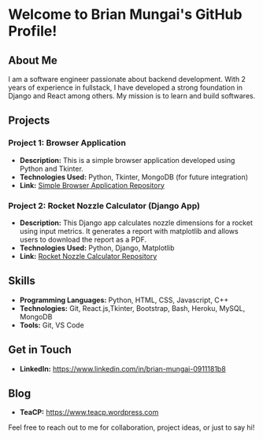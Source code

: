 # Welcome to Brian Mungai's GitHub Profile!

## About Me

I am a software engineer passionate about backend development. With 2 years of experience in fullstack, I have developed a strong foundation in Django and React among others. My mission is to learn and build softwares.

## Projects

### Project 1: Browser Application
- **Description:** This is a simple browser application developed using Python and Tkinter.
- **Technologies Used:** Python, Tkinter, MongoDB (for future integration)
- **Link:** [Simple Browser Application Repository](https://github.com/your-username/simple-browser)

### Project 2: Rocket Nozzle Calculator (Django App)
- **Description:** This Django app calculates nozzle dimensions for a rocket using input metrics. It generates a report with matplotlib and allows users to download the report as a PDF.
- **Technologies Used:** Python, Django, Matplotlib
- **Link:** [Rocket Nozzle Calculator Repository](https://github.com/your-username/rocket-nozzle-calculator)



## Skills

- **Programming Languages:** Python, HTML, CSS, Javascript, C++
- **Technologies:** Git, React.js,Tkinter, Bootstrap, Bash, Heroku, MySQL, MongoDB
- **Tools:** Git, VS Code

## Get in Touch

- **LinkedIn:** https://www.linkedin.com/in/brian-mungai-0911181b8

## Blog
- **TeaCP:** https://www.teacp.wordpress.com


Feel free to reach out to me for collaboration, project ideas, or just to say hi!
